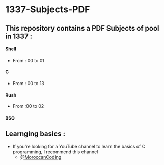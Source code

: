 # 1337-Subjects-PDF
 ## This repository contains a PDF Subjects of pool in 1337 :
   #### Shell
   -  From : 00 to 01
   #### C
   - From : 00 to 13
   #### Rush
   -  From :00 to 02
   #### BSQ


 ## Learnging basics :
   - If you're looking for a YouTube channel to learn the basics of C programming, I recommend this channel 
       - [@MoroccanCoding](https://www.youtube.com/@MoroccanCoding)
